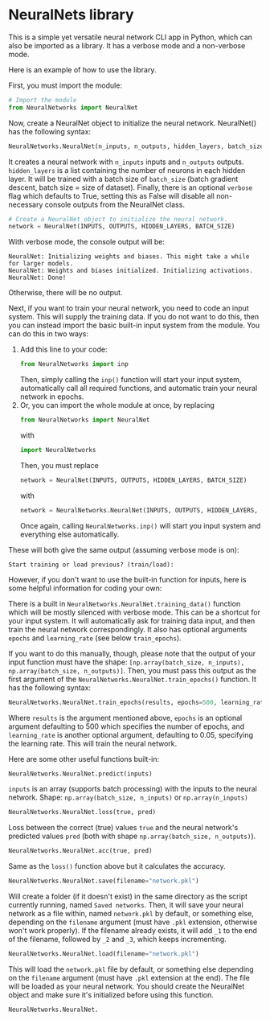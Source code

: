 # NeuralNets library
This is a simple yet versatile neural network CLI app in Python, which can also be imported as a library. It has a verbose mode and a non-verbose mode.

Here is an example of how to use the library.

First, you must import the module:
```python
# Import the module
from NeuralNetworks import NeuralNet
```
Now, create a NeuralNet object to initialize the neural network. NeuralNet() has the following syntax: 
```python
NeuralNetworks.NeuralNet(n_inputs, n_outputs, hidden_layers, batch_size, verbose=True)
```
It creates a neural network with `n_inputs` inputs and `n_outputs` outputs. `hidden_layers` is a list containing the number of neurons in each hidden layer. It will be trained with a batch size of `batch_size` (batch gradient descent, batch size = size of dataset). Finally, there is an optional `verbose` flag which defaults to True, setting this as False will disable all non-necessary console outputs from the NeuralNet class.
```python
# Create a NeuralNet object to initialize the neural network.
network = NeuralNet(INPUTS, OUTPUTS, HIDDEN_LAYERS, BATCH_SIZE)
```
With verbose mode, the console output will be:
```
NeuralNet: Initializing weights and biases. This might take a while for larger models.
NeuralNet: Weights and biases initialized. Initializing activations.
NeuralNet: Done!
```
Otherwise, there will be no output.

Next, if you want to train your neural network, you need to code an input system. This will supply the training data. If you do not want to do this, then you can instead import the basic built-in input system from the module. You can do this in two ways:
1. Add this line to your code:
   ```python
   from NeuralNetworks import inp
   ```
   Then, simply calling the `inp()` function will start your input system, automatically call all required functions, and automatic train your neural network in epochs.
2. Or, you can import the whole module at once, by replacing
   ```python
   from NeuralNetworks import NeuralNet
   ```
   with
   ```python
   import NeuralNetworks
   ```
   Then, you must replace
   ```python
   network = NeuralNet(INPUTS, OUTPUTS, HIDDEN_LAYERS, BATCH_SIZE)
   ```
   with
   ```python
   network = NeuralNetworks.NeuralNet(INPUTS, OUTPUTS, HIDDEN_LAYERS, BATCH_SIZE)
   ```
   Once again, calling `NeuralNetworks.inp()` will start you input system and everything else automatically.

These will both give the same output (assuming verbose mode is on):
```
Start training or load previous? (train/load): 
```
However, if you don't want to use the built-in function for inputs, here is some helpful information for coding your own:

There is a built in `NeuralNetworks.NeuralNet.training_data()` function which will be mostly silenced with verbose mode. This can be a shortcut for your input system. It will automatically ask for training data input, and then train the neural network correspondingly. It also has optional arguments `epochs` and `learning_rate` (see below `train_epochs`).

If you want to do this manually, though, please note that the output of your input function must have the shape: `[np.array(batch_size, n_inputs), np.array(batch_size, n_outputs)]`. Then, you must pass this output as the first argument of the `NeuralNetworks.NeuralNet.train_epochs()` function. It has the following syntax:
```python
NeuralNetworks.NeuralNet.train_epochs(results, epochs=500, learning_rate=0.05)
```
Where `results` is the argument mentioned above, `epochs` is an optional argument defaulting to 500 which specifies the number of epochs, and `learning_rate` is another optional argument, defaulting to 0.05, specifying the learning rate. This will train the neural network.

Here are some other useful functions built-in:
```python
NeuralNetworks.NeuralNet.predict(inputs)
```
`inputs` is an array (supports batch processing) with the inputs to the neural network. Shape: `np.array(batch_size, n_inputs)` or `np.array(n_inputs)`
```python
NeuralNetworks.NeuralNet.loss(true, pred)
```
Loss between the correct (true) values `true` and the neural network's predicted values `pred` (both with shape `np.array(batch_size, n_outputs)`).
```python
NeuralNetworks.NeuralNet.acc(true, pred)
```
Same as the `loss()` function above but it calculates the accuracy.
```python
NeuralNetworks.NeuralNet.save(filename="network.pkl")
```
Will create a folder (if it doesn't exist) in the same directory as the script currently running, named `Saved networks`. Then, it will save your neural network as a file within, named `network.pkl` by default, or something else, depending on the `filename` argument (must have `.pkl` extension, otherwise won't work properly). If the filename already exists, it will add `_1` to the end of the filename, followed by `_2` and `_3`, which keeps incrementing.
```python
NeuralNetworks.NeuralNet.load(filename="network.pkl")
```
This will load the `network.pkl` file by default, or something else depending on the `filename` argument (must have `.pkl` extension at the end). The file will be loaded as your neural network. You should create the NeuralNet object and make sure it's initialized before using this function.
```python
NeuralNetworks.NeuralNet.
```
